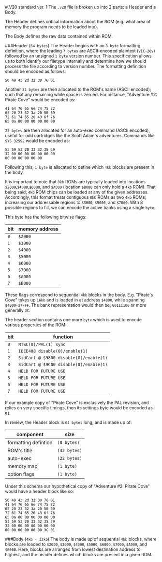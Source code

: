 #.V20 standard ver. 1
The `.v20` file is broken up into 2 parts: a Header and a Body. 
  
The Header defines critical information about the ROM (e.g. what area of memory the program needs to be loaded into). 
  
The Body defines the raw data contained within ROM.
  
###Header (`64 bytes`)
The Header begins with an `8 byte` formatting definition, where the leading `7 bytes` are ASCII-encoded plaintext (`VIC-20v`) followed by an unsigned `1 byte` version number. This specification allows us to both identify our filetype internally and determine how we should process the file according to version number.
The formatting definition should be encoded as follows:
```
56 49 43 2d 32 30 76 01
```

Another `32 bytes` are then allocated to the ROM's name (ASCII encoded); such that any remaining white space is zeroed.
For instance, "Adventure #2: Pirate Cove" would be encoded as:
```
41 64 76 65 6e 74 75 72
65 20 23 32 3a 20 50 69
72 61 74 65 20 43 6f 76
65 0a 00 00 00 00 00 00
```
  
`22 bytes` are then allocated for an auto-exec command (ASCII encoded), useful for odd cartridges like the Scott Adam's adventures. Commands like `SYS 32592` would be encoded as:
```
53 59 53 20 33 32 35 39
32 00 00 00 00 00 00 00
00 00 00 00 00 00
```

Following this, `1 byte` is allocated to define which `4kb` blocks are present in the body.
  
It is important to note that `8kb` ROMs are typically loaded into locations `$2000`,`$4000`,`$6000`, and `$A000` (location `$B000` can only hold a `4kb` ROM). That being said, `4kb` ROM chips can be loaded at any of the given addresses. Accordingly, this format treats contiguous `8kb` ROMs as two `4kb` ROMs; increasing our addressable regions to `$3000`, `$5000`, and `$7000`.
With 8 possible regions to fill, we can encode the active banks using a single `byte`. 

This byte has the following bitwise flags:

| bit | memory address |
|-----|----------------|
| `0` | `$2000`        |
| `1` | `$3000`        |
| `2` | `$4000`        |
| `3` | `$5000`        |
| `4` | `$6000`        |
| `5` | `$7000`        |
| `6` | `$A000`        |
| `7` | `$B000`        |

These flags correspond to sequential `4kb` blocks in the body. E.g. "Pirate's Cove" takes up `16kb` and is loaded in at address `$4000`, while spanning `$4000-$7FFF`. The bank representation would then be,
`00111100` or more generally `3C`.

The header section contains one more `byte` which is used to encode various properties of the ROM:

| bit | function               |
|-----|------------------------|
| `0` | `NTSC(0)/PAL(1) sync`    |
| `1` | `IEEE488 disable(0)/enable(1)` |
| `2` | `SidCart @ $9800 disable(0)/enable(1)` |
| `3` | `SidCart @ $9C00 disable(0)/enable(1)` |
| `4` | `HELD FOR FUTURE USE` |
| `5` | `HELD FOR FUTURE USE` |
| `6` | `HELD FOR FUTURE USE` |
| `7` | `HELD FOR FUTURE USE` |

If our example copy of "Pirate Cove" is exclusively the PAL revision, and relies on very specific timings, then its settings byte would be encoded as `01`.

In review, the Header block is `64 bytes` long, and is made up of:

| component | size |
|-----------|------|
| formatting defintion | `(8 bytes)` |
| ROM's title | `(32 bytes)` |
| auto-exec | `(22 bytes)` |
| memory map | `(1 byte)`  |
| option flags | `(1 byte)` |

Under this schema our hypothetical copy of "Adventure #2: Pirate Cove" would have a header block like so:
```
56 49 43 2d 32 30 76 01
41 64 76 65 6e 74 75 72
65 20 23 32 3a 20 50 69
72 61 74 65 20 43 6f 76
65 0a 00 00 00 00 00 00
53 59 53 20 33 32 35 39
32 00 00 00 00 00 00 00
00 00 00 00 00 00 3C 01
```

###Body (`4kb - 32kb`)
The body is made up of sequential `4kb` blocks, where blocks are loaded to  `$2000`, `$3000`, `$4000`, `$5000`, `$6000`, `$7000`, `$A000`, and `$B000`. Here, blocks are arranged from lowest destination address to highest, and the header defines which blocks are present in a given ROM.
